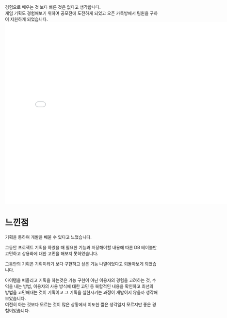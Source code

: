 경험으로 배우는 것 보다 빠른 것은 없다고 생각합니다.   
게임 기획도 경험해보기 위하여 공모전에 도전하게 되었고 오픈 카톡방에서 팀원을 구하여 지원하게 되었습니다.   
<embed src="/assets/붕빵이 디펜스.pdf" width="800px" height="600px" type="application/pdf">

# 느낀점
기획을 통하여 개발을 배울 수 있다고 느꼈습니다.   
   
그동안 프로젝트 기획을 하였을 때 필요한 기능과 저장해야할 내용에 따른 DB 테이블만 고민하고 상용화에 대한 고민을 해보지 못하였습니다.   
   
그동안의 기획은 기획이라기 보다 구현하고 싶은 기능 나열이었다고 되돌아보게 되었습니다.   
   
아이템을 떠올리고 기획을 하는것은 기능 구현이 아닌 이용자의 경험을 고려하는 것, 수익을 내는 방법, 이용자의 사용 방식에 대한 고민 등 복합적인 내용을 확인하고 최선의 방법을 고민해내는 것이 기획이고 그 기획을 실현시키는 과정이 개발이지 않을까 생각해보았습니다.   
여전히 아는 것보다 모르는 것이 많은 상황에서 이또한 짧은 생각일지 모르지만 좋은 경험이었습니다.   
